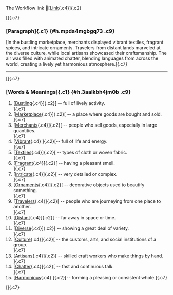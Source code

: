 The Workflow link
👏[[Link](https://www.google.com/url?q=http://www.google.com&sa=D&source=editors&ust=1760905002771954&usg=AOvVaw0yHQNz1MIahaVNaNcEVhDD){.c4}]{.c2}

[]{.c7}

### [Paragraph]{.c1} {#h.mpda4mgbgq73 .c9}

[In the bustling marketplace, merchants displayed vibrant textiles,
fragrant spices, and intricate ornaments. Travelers from distant lands
marveled at the diverse culture, while local artisans showcased their
craftsmanship. The air was filled with animated chatter, blending
languages from across the world, creating a lively yet harmonious
atmosphere.]{.c7}

------------------------------------------------------------------------

[]{.c7}

### [Words & Meanings]{.c1} {#h.3aalkbh4jm0b .c9}

1.  [[Bustling](https://www.google.com/url?q=http://www.google.com&sa=D&source=editors&ust=1760905002773112&usg=AOvVaw3HJdztr00UlLCJv97I7718){.c4}]{.c2}[ --
    full of lively activity.\
    ]{.c7}
2.  [[Marketplace](https://www.google.com/url?q=http://www.google.com&sa=D&source=editors&ust=1760905002773319&usg=AOvVaw3CaofD5meTh0ZqVjtegEyZ){.c4}]{.c2}[ --
    a place where goods are bought and sold.\
    ]{.c7}
3.  [[Merchants](https://www.google.com/url?q=http://www.google.com&sa=D&source=editors&ust=1760905002773504&usg=AOvVaw1jOxpKudqKDBscC9-bLRn3){.c4}]{.c2}[ --
    people who sell goods, especially in large quantities.\
    ]{.c7}
4.  [[Vibrant](https://www.google.com/url?q=http://www.google.com&sa=D&source=editors&ust=1760905002773718&usg=AOvVaw0-AEwATBRu4OOVjjZx2Nwp){.c4}
    ]{.c2}[-- full of life and energy.\
    ]{.c7}
5.  [[Textiles](https://www.google.com/url?q=http://www.google.com&sa=D&source=editors&ust=1760905002773934&usg=AOvVaw0uwycotFAm-cRt3f0uh51n){.c4}]{.c2}[ --
    types of cloth or woven fabric.\
    ]{.c7}
6.  [[Fragrant](https://www.google.com/url?q=http://www.google.com&sa=D&source=editors&ust=1760905002774198&usg=AOvVaw2trX79uNYolTtboFJRK5X5){.c4}]{.c2}[ --
    having a pleasant smell.\
    ]{.c7}
7.  [[Intricate](https://www.google.com/url?q=http://www.google.com&sa=D&source=editors&ust=1760905002774449&usg=AOvVaw2vIdHBSEQLJaGCwKLXw-3T){.c4}]{.c2}[ --
    very detailed or complex.\
    ]{.c7}
8.  [[Ornaments](https://www.google.com/url?q=http://www.google.com&sa=D&source=editors&ust=1760905002774652&usg=AOvVaw0bN1g4-INYPQg3-5QCTKjK){.c4}]{.c2}[ --
    decorative objects used to beautify something.\
    ]{.c7}
9.  [[Travelers](https://www.google.com/url?q=http://www.google.com&sa=D&source=editors&ust=1760905002774856&usg=AOvVaw0r5NsXE3LDRPMAeu3hncGu){.c4}]{.c2}[ --
    people who are journeying from one place to another.\
    ]{.c7}
10. [[Distant](https://www.google.com/url?q=http://www.google.com&sa=D&source=editors&ust=1760905002775101&usg=AOvVaw1NqjabLHuFNct_d-1AKO3j){.c4}]{.c2}[ --
    far away in space or time.\
    ]{.c7}
11. [[Diverse](https://www.google.com/url?q=http://www.google.com&sa=D&source=editors&ust=1760905002775284&usg=AOvVaw35KFfNpi77I5qhlXxET28Q){.c4}]{.c2}[ --
    showing a great deal of variety.\
    ]{.c7}
12. [[Culture](https://www.google.com/url?q=http://www.google.com&sa=D&source=editors&ust=1760905002775473&usg=AOvVaw3DH9WC2hQtBWzBXu53rZza){.c4}]{.c2}[ --
    the customs, arts, and social institutions of a group.\
    ]{.c7}
13. [[Artisans](https://www.google.com/url?q=http://www.google.com&sa=D&source=editors&ust=1760905002775829&usg=AOvVaw3dIMl6YRQlmgz7RYLWN9su){.c4}]{.c2}[ --
    skilled craft workers who make things by hand.\
    ]{.c7}
14. [[Chatter](https://www.google.com/url?q=http://www.google.com&sa=D&source=editors&ust=1760905002776043&usg=AOvVaw28IJKvDQ0aeKXkR-kVvD7c){.c4}]{.c2}[ --
    fast and continuous talk.\
    ]{.c7}
15. [[Harmonious](https://www.google.com/url?q=http://www.google.com&sa=D&source=editors&ust=1760905002776272&usg=AOvVaw0LyBKKdhhsoe_7pkDZngpM){.c4}
    ]{.c2}[-- forming a pleasing or consistent whole.]{.c7}

[]{.c7}
